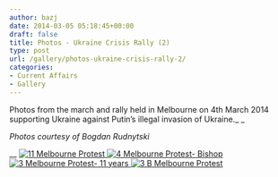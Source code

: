 ```yaml
---
author: bazj
date: 2014-03-05 05:18:45+00:00
draft: false
title: Photos - Ukraine Crisis Rally (2)
type: post
url: /gallery/photos-ukraine-crisis-rally-2/
categories:
- Current Affairs
- Gallery
---
```


Photos from the march and rally held in Melbourne on 4th March 2014 supporting Ukraine against Putin’s illegal invasion of Ukraine._ _

_Photos courtesy of Bogdan Rudnytski_

__ [![11 Melbourne Protest](http://www.ozeukes.com/wp-content/uploads/2014/03/11-Melbourne-Protest.jpg)
](http://www.ozeukes.com/wp-content/uploads/2014/03/11-Melbourne-Protest.jpg)[![4 Melbourne Protest- Bishop](http://www.ozeukes.com/wp-content/uploads/2014/03/4-Melbourne-Protest-Bishop.jpg)
](http://www.ozeukes.com/wp-content/uploads/2014/03/4-Melbourne-Protest-Bishop.jpg)[![3 Melbourne Protest- 11 years](http://www.ozeukes.com/wp-content/uploads/2014/03/3-Melbourne-Protest-11-years.jpg)
](http://www.ozeukes.com/wp-content/uploads/2014/03/3-Melbourne-Protest-11-years.jpg)[![3 B Melbourne Protest](http://www.ozeukes.com/wp-content/uploads/2014/03/3-B-Melbourne-Protest.jpg)
](http://www.ozeukes.com/wp-content/uploads/2014/03/3-B-Melbourne-Protest.jpg)
